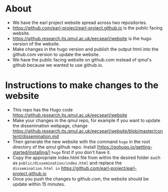 # About
- We have the earl project website spread across two repositories. 
- https://github.com/earl-project/earl-project.github.io is the public facing website. 
- https://github.research.its.qmul.ac.uk/eecsearl/website is the hugo version of the website.
- Make changes in the hugo version and publish the output html into the github.com version to update the website. 
- We have the public facing website on github.com instead of qmul's github because we wanted to use github.io. 

# Instructions to make changes to the website
- This repo has the Hugo code https://github.research.its.qmul.ac.uk/eecsearl/website
- Make your changes in the qmul repo, for example if you want to update the dissemination webpage, change https://github.research.its.qmul.ac.uk/eecsearl/website/blob/master/content/dissemination.md
- Then generate the new website with the command `hugo` in the root directory of the qmul github repo. Install [https://gohugo.io/getting-started/installing/] `hugo` first if you don't have it.
- Copy the appropriate index.html file from within the desired folder such as `public/dissemination/index.html` and replace the `dissemination.html in` https://github.com/earl-project/earl-project.github.io
- Once you push the changes to github.com, the website should be update within 15 minutes. 
